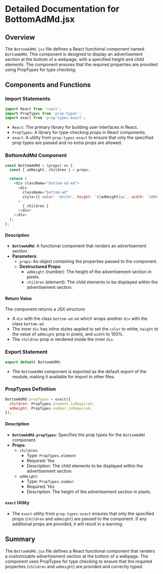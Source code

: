# Detailed Documentation for BottomAdMd.jsx

## Overview
The `BottomAdMd.jsx` file defines a React functional component named `BottomAdMd`. This component is designed to display an advertisement section at the bottom of a webpage, with a specified height and child elements. The component ensures that the required properties are provided using PropTypes for type checking.

## Components and Functions

### Import Statements
```javascript
import React from 'react';
import PropTypes from 'prop-types';
import exact from 'prop-types-exact';
```
- `React`: The primary library for building user interfaces in React.
- `PropTypes`: A library for type-checking props in React components.
- `exact`: A utility from `prop-types-exact` to ensure that only the specified prop types are passed and no extra props are allowed.

### BottomAdMd Component
```javascript
const BottomAdMd = (props) => {
  const { adHeight, children } = props;

  return (
    <div className="bottom-ad-md">
      <div
        className="bottom-ad"
        style={{ color: 'white', height: `${adHeight}px`, width: '100%' }}
      >
        { children }
      </div>
    </div>
  );
};
```

#### Description
- **`BottomAdMd`**: A functional component that renders an advertisement section.
- **Parameters**: 
  - `props`: An object containing the properties passed to the component.
  - **Destructured Props**:
    - `adHeight` (number): The height of the advertisement section in pixels.
    - `children` (element): The child elements to be displayed within the advertisement section.

#### Return Value
The component returns a JSX structure:
- A `div` with the class `bottom-ad-md` which wraps another `div` with the class `bottom-ad`.
- The inner `div` has inline styles applied to set the `color` to white, `height` to the value of `adHeight` prop in pixels, and `width` to 100%.
- The `children` prop is rendered inside the inner `div`.

### Export Statement
```javascript
export default BottomAdMd;
```
- The `BottomAdMd` component is exported as the default export of the module, making it available for import in other files.

### PropTypes Definition
```javascript
BottomAdMd.propTypes = exact({
  children: PropTypes.element.isRequired,
  adHeight: PropTypes.number.isRequired,
});
```

#### Description
- **`BottomAdMd.propTypes`**: Specifies the prop types for the `BottomAdMd` component.
- **Props**:
  - `children`: 
    - Type: `PropTypes.element`
    - Required: Yes
    - Description: The child elements to be displayed within the advertisement section.
  - `adHeight`:
    - Type: `PropTypes.number`
    - Required: Yes
    - Description: The height of the advertisement section in pixels.

#### `exact` Utility
- The `exact` utility from `prop-types-exact` ensures that only the specified props (`children` and `adHeight`) are passed to the component. If any additional props are provided, it will result in a warning.

## Summary
The `BottomAdMd.jsx` file defines a React functional component that renders a customizable advertisement section at the bottom of a webpage. The component uses PropTypes for type checking to ensure that the required properties (`children` and `adHeight`) are provided and correctly typed.